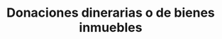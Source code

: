 ---
title: Donaciones dinerarias o de bienes inmuebles
sidebar: 
  title: ¿Necesitas realizar una donación?
  text: <p>En la Notaría vilas te ayudamos a gestionar tu donación.</p>
  btn_text: Contactar
service_type: portfolio/tipo-de-servicio/familia.md
---